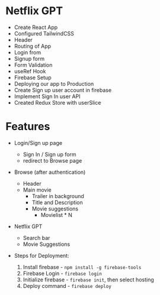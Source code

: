 # Netflix GPT

- Create React App
- Configured TailwindCSS
- Header
- Routing of App
- Login from
- Signup form
- Form Validation
- useRef Hook
- Firebase Setup
- Deploying our app to Production
- Create Sign up user account in firebase 
- Implement Sign In user API
- Created Redux Store with userSlice


# Features
- Login/Sign up page
    - Sign In / Sign up form
    - redirect to Browse page
- Browse (after authentication)
    - Header
    - Main movie
        - Trailer in background
        - Title and Description
        - Movie suggestions
            - Movielist * N

- Netflix GPT 
    - Search bar
    - Movie Suggestions    

- Steps for Deployment:
    1. Install firebase - `npm install -g firebase-tools`
    2. Firebase Login - `firebase login`
    3. Initialize firebase - `firebase init`, then select hosting
    4. Deploy command - `firebase deploy`         